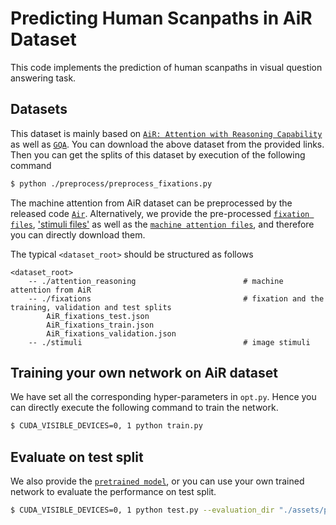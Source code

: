 # Predicting Human Scanpaths in AiR Dataset

This code implements the prediction of human scanpaths in visual question answering task.

Datasets
------------------

This dataset is mainly based on [`AiR: Attention with Reasoning Capability`](https://www-users.cs.umn.edu/~qzhao/air.html) as well as [`GQA`](https://cs.stanford.edu/people/dorarad/gqa/download.html). You can download the above dataset from the provided links. Then you can get the splits of this dataset by execution of the following command 

```bash
$ python ./preprocess/preprocess_fixations.py
```

The machine attention from AiR dataset can be preprocessed by the released code [`Air`](https://github.com/szzexpoi/AiR). Alternatively, we provide the pre-processed [`fixation files`](https://drive.google.com/file/d/17q7lTvAMejyR48BNlE6vVYSPCwvo_6sI/view?usp=sharing), ['stimuli files'](https://drive.google.com/file/d/1Dyi0y6ktSSwthhU90uOmM1fkrptAdzJK/view?usp=sharing) as well as the [`machine attention files`](https://drive.google.com/file/d/1mpeLq_nORcOW4GKXwpjWzgJaMkHJC9KX/view?usp=sharing), and therefore you can directly download them.

The typical `<dataset_root>` should be structured as follows

```
<dataset_root>
    -- ./attention_reasoning                        # machine attention from AiR
    -- ./fixations                                  # fixation and the training, validation and test splits
        AiR_fixations_test.json
        AiR_fixations_train.json
        AiR_fixations_validation.json
    -- ./stimuli                                    # image stimuli
```

Training your own network on AiR dataset
------------------

We have set all the corresponding hyper-parameters in ``opt.py``. Hence you can directly execute the following command to train the network.

```bash
$ CUDA_VISIBLE_DEVICES=0, 1 python train.py
```

## Evaluate on test split

We also provide the [`pretrained model`](https://drive.google.com/file/d/1rvQwMW83g1lZOpWYy-8Iis_qrYQr3sbO/view?usp=sharing), or you can use your own trained network to evaluate the performance on test split.

```bash
$ CUDA_VISIBLE_DEVICES=0, 1 python test.py --evaluation_dir "./assets/pretrained_model"
```

